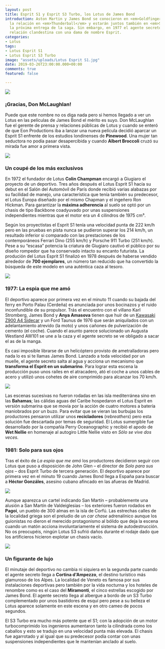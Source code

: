 ```yaml
---
layout: post
title: Esprit S1 y Esprit S3 Turbo, los Lotus de James Bond
introduction: Aston Martin y James Bond se conocieron en <em>Goldfinger</em>, consolidaron
  la relación en <em>Thunderball</em> y estarán juntos también en <em>Shatterhand</em>,
  la próxima entrega de la saga. Sin embargo, en 1977 el agente secreto empezó una
  relación clandestina con una dama de nombre Esprit.
categories:
- Lotus
tags:
- Lotus Esprit S1
- Lotus Esprit S3 Turbo
image: "assets/uploads/Lotus Esprit S1.jpg"
date: 2019-03-26T23:00:00.000+00:00
comments: true
featured: false

---
```

<img src="https://images-na.ssl-images-amazon.com/images/I/81K9VSjtREL._SL1500_.jpg" class="responsive-img center" target="_blank">

### ¡Gracias, Don McLaughlan!

Puede que este nombre no os diga nada pero si hemos llegado a ver un Lotus en las películas de James Bond el mérito es suyo. Don McLaughlan fue el gerente de prensa y relaciones públicas de Lotus y cuando se enteró de que Eon Productions iba a lanzar una nueva película decidió aparcar un Esprit S1 enfrente de los estudios londinenses de **Pinewood**. Una mujer tan seductora no podía pasar desapercibida y cuando **Albert Broccoli** cruzó su mirada fue amor a primera vista.

<img src="https://images-na.ssl-images-amazon.com/images/I/81jQaEoVXDL._SL1500_.jpg" class="responsive-img center" target="_blank">

### Un coupé de los más exclusivos

En 1972 el fundador de Lotus **Colin Champman** encargó a Giugiaro el proyecto de un deportivo. Tres años después el Lotus Esprit S1 hacía su debut en el Salón del Automóvil de París donde recibió varias alabazas por su facilidad de manejo, una característica que tenía también su predecesor, el Lotus Europa diseñado por el mismo Chapman y el ingeñero Ron Hickman. Para garantizar la **máxima adherencia** al suelo se optó por un chasis de tipo Backbone coadyuvado por unas suspensiones independientes mientras que el motor era un 4 cilindros de 1975 cm³.

Según los proyectistas el Esprit S1 tenía una velocidad punta de 222 km/h pero en las pruebas en pista nunca se pudieron superar los 214 km/h, un resultado inferior si comparado con las prestaciones de los contemporáneos Ferrari Dino (255 km/h) y Porsche 911 Turbo (251 km/h). Pese a su “escasa” potencia la criatura de Giugiaro cautivó el público por su diseño rompedor que ha conservado intacto su encanto futurista. La produción del Lotus Esprit S1 finalizó en 1978 después de haberse vendido alrededor de **700 ejemplares**, un número tan reducido que ha convertido la búsqueda de este modelo en una auténtica caza al tesoro.

<img src="https://images-na.ssl-images-amazon.com/images/I/61jToE8sa3L._SL1024_.jpg" class="responsive-img center" target="_blank">

### 1977: La espia que me amó

El deportivo aparece por primera vez en el minuto 11 cuando su bajada del ferry en Porto Palau (Cerdeña) es anunciada por unos bocinazos y el ruido inconfundible de su propulsor. Trás el encuentro con el villano Karl Stromberg, James Bond y **Anya Amasova** tienen que huír de un [Kawasaki Z900 A4 Sidecar](https://www.amazon.es/Colecci%C3%B3n-veh%C3%ADculos-Collection-Kawasaki-motorcycle/dp/B01MUJPJZ9/ref=pd_sim_21_2/258-9261020-7210532?_encoding=UTF8&pd_rd_i=B01MUJPJZ9&pd_rd_r=3b45d04d-563f-11e9-8c12-db0ecd9b132b&pd_rd_w=crvLZ&pd_rd_wg=Lq2vr&pf_rd_p=c5e8da29-5841-4f7b-8c21-cf8ed834359e&pf_rd_r=GAH8GDRYKJSPQ13CGVC7&psc=1&refRID=GAH8GDRYKJSPQ13CGVC7) y un Ford Taunus de 1976 que serán aniquilados con un adelantamiento atrevido (la moto) y unos cañones de pulverización de cemento (el coche). Cuando el asunto parece solucionado un Augusta Westland AW101 se une a la caza y el agente secreto se ve obligado a sacar el as de la manga.

Es casi imposible librarse de un helicóptero provisto de ametralladoras pero nada lo es si te llamas James Bond. Lanzado a toda velocidad por un muelle, el agente secreto salta al agua y acciona un mecanismo que **transforma el Esprit en un submarino**. Para lograr esta escena la producción puso unos raíles en el atracadero, ató el coche a unos cables de acero y utilizó unos cohetes de aire comprimido para alcanzar los 70 km/h.

<img src="https://images-na.ssl-images-amazon.com/images/I/71QnQss8GwL._SL1024_.jpg" class="responsive-img center" target="_blank">

Las escenas sucesivas no fueron rodadas en las isla mediterránea sino en las **Bahamas**; las cálidas aguas del Caribe hospedaron el Lotus Esprit en versión submarina que se movía por la acción de cuatro motores a batería maniobrados por un buzo. Para evitar que se vieran las burbujas los productores pensaron utilizar unos **recicladores** (<em>rebreathers</em>) pero esta solución fue descartada por temas de seguridad. El Lotus sumergible fue desarrollado por la compañía Perry Oceanographic y recibió el apodo de **Wet Nellie** en homenaje al autogiro Little Nellie visto en <em>Sólo se vive dos veces</em>.

### 1981: Solo para sus ojos

Tras el éxito de _La espía que me amó_ los productores decidieron seguir con Lotus que puso a disposición de John Glen – el director de _Solo para sus ojos_ – dos Esprit Turbo de tercera generación. El deportivo aparece por primera vez en el minuto 19 cuando James Bond llega a España para buscar a **Héctor Gonzáles**, asesino cubano afincado en las afueras de Madrid.

<img src="https://images-na.ssl-images-amazon.com/images/I/61Ogcd2NDjL._SL1024_.jpg" class="responsive-img center" target="_blank">

Aunque aparezca un cartel indicando San Martín – probablemente una alusión a San Martín de Valdeiglesias – los exteriores fueron rodados en **Pagoi**, un pueblo de 300 almas en la isla de Corfú. Las estrechas calles de la localidad griega son el preludio de un _car chase_ adrenalínico aunque los guionistas no dieron el merecido protagonismo al bólido que deja la escena cuando un matón acciona involuntariamente el sistema de autodestrucción. No os preocupéis, ningún Lotus S3 sufrió daños durante el rodaje dado que los artificieros hicieron explotar un chasis vacío.

<img src="https://images-na.ssl-images-amazon.com/images/I/51naLwrJmUL._SL1024_.jpg" class="responsive-img center" target="_blank">

### Un figurante de lujo

El minutaje del deportivo no cambia ni siquiera en la segunda parte cuando el agente secreto llega a **Cortina d'Ampezzo**, el destino turístico más glamuroso de los Alpes. La localidad de Veneto es famosa por sus instalaciones deportivas pero también por la vida nocturna y los hoteles de renombre como es el caso del **Miramonti**, el cinco estrellas escogido por James Bond. El agente secreto llega al albergue a bordo de un S3 Turbo complementado por unos bastidores de esquí pero pese a su belleza el Lotus aparece solamente en este escena y en otro cameo de pocos segundos.

El S3 Turbo era mucho más potente que el S1; con la adopción de un motor turbocomprimido los ingenieros aumentaron tanto la cilindrada como los caballos y esto se tradujo en una velocidad punta más elevada. El chasis fue agarrotado y al igual que su predecesor podía contar con unas suspensiones independientes que le mantenían anclado al suelo.